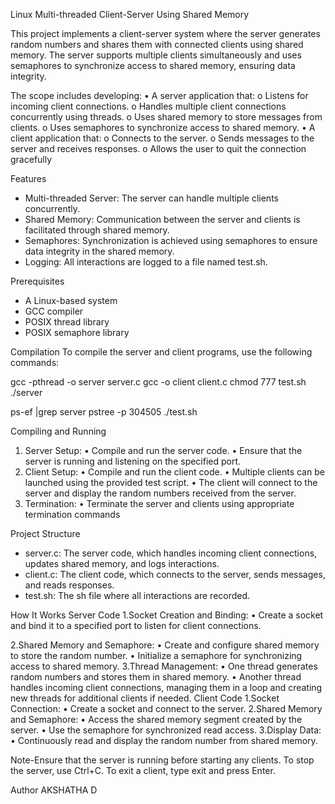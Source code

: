 Linux Multi-threaded Client-Server Using Shared Memory

This project implements a client-server system where the server generates random numbers and shares them with connected clients using shared memory. 
The server supports multiple clients simultaneously and uses semaphores to synchronize access to shared memory, ensuring data integrity.

The scope includes developing:
•	A server application that:
o	Listens for incoming client connections.
o	Handles multiple client connections concurrently using threads.
o	Uses shared memory to store messages from clients.
o	Uses semaphores to synchronize access to shared memory.
•	A client application that:
o	Connects to the server.
o	Sends messages to the server and receives responses.
o	Allows the user to quit the connection gracefully

Features
* Multi-threaded Server: The server can handle multiple clients concurrently.
* Shared Memory: Communication between the server and clients is facilitated through shared memory.
* Semaphores: Synchronization is achieved using semaphores to ensure data integrity in the shared memory.
* Logging: All interactions are logged to a file named test.sh.

Prerequisites
* A Linux-based system
* GCC compiler
* POSIX thread library
* POSIX semaphore library
  
Compilation
To compile the server and client programs, use the following commands:

gcc -pthread -o server server.c 
gcc -o client client.c 
chmod 777 test.sh
./server

ps-ef |grep server
pstree -p 304505
./test.sh


Compiling and Running
1.	Server Setup:
•	Compile and run the server code.
•	Ensure that the server is running and listening on the specified port.
2.	Client Setup:
•	Compile and run the client code.
•	Multiple clients can be launched using the provided test script.
•	The client will connect to the server and display the random numbers received from the server.
3.	Termination:
•	Terminate the server and clients using appropriate termination commands



Project Structure

* server.c: The server code, which handles incoming client connections, updates shared memory, and logs interactions.
* client.c: The client code, which connects to the server, sends messages, and reads responses.
* test.sh: The sh file where all interactions are recorded.

How It Works
Server Code
1.Socket Creation and Binding:
•	Create a socket and bind it to a specified port to listen for client connections.


2.Shared Memory and Semaphore:
•	Create and configure shared memory to store the random number.
•	Initialize a semaphore for synchronizing access to shared memory.
3.Thread Management:
•	One thread generates random numbers and stores them in shared memory.
•	Another thread handles incoming client connections, managing them in a loop and creating new threads for additional clients if needed.
Client Code
1.Socket Connection:
•	Create a socket and connect to the server.
2.Shared Memory and Semaphore:
•	Access the shared memory segment created by the server.
•	Use the semaphore for synchronized read access.
3.Display Data:
•	Continuously read and display the random number from shared memory.


Note-Ensure that the server is running before starting any clients.
To stop the server, use Ctrl+C.
To exit a client, type exit and press Enter.


Author
AKSHATHA D
